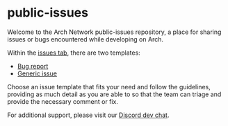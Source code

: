 # public-issues

Welcome to the Arch Network public-issues repository, a place for sharing issues or bugs encountered while developing on Arch.

Within the [issues tab], there are two templates:
- [Bug report]
- [Generic issue]

Choose an issue template that fits your need and follow the guidelines, providing as much detail as you are able to so that the team can triage and provide the necessary comment or fix.

For additional support, please visit our [Discord dev chat].

[issues tab]: https://github.com/Arch-Network/public-issues/issues
[Bug report]: https://github.com/Arch-Network/public-issues/issues/new?assignees=&labels=&projects=&template=BUG-REPORT.md
[Generic issue]: https://github.com/Arch-Network/public-issues/issues/new?assignees=&labels=&projects=&template=GENERIC-ISSUE.md 
[Discord dev chat]: https://discord.com/channels/1241112027963986001/1270921925991989268
